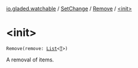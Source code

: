 [io.gladed.watchable](../../index.md) / [SetChange](../index.md) / [Remove](index.md) / [&lt;init&gt;](./-init-.md)

# &lt;init&gt;

`Remove(remove: `[`List`](https://kotlinlang.org/api/latest/jvm/stdlib/kotlin.collections/-list/index.html)`<`[`T`](index.md#T)`>)`

A removal of items.

